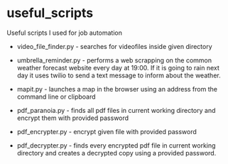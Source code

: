 # useful_scripts

Useful scripts I used for job automation

- video_file_finder.py - searches for videofiles inside given directory

- umbrella_reminder.py - performs a web scrapping on the common weather forecast website every day at 19:00. 
If it is going to rain next day it uses twilio to send a text message to inform about the weather.
- mapit.py - launches a map in the browser using an address from the command line or clipboard
- pdf_paranoia.py - finds all pdf files in current working directory and encrypt them with provided password
- pdf_encrypter.py - encrypt given file with provided password
- pdf_decrypter.py - finds every encrypted pdf file in current working directory and creates a decrypted copy using a provided password.
